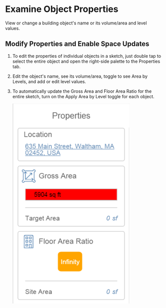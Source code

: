 # Examine Object Properties

View or change a building object's name or its volume/area and level values.

## Modify Properties and Enable Space Updates

1. To edit the properties of individual objects in a sketch, just double tap to select the entire object and open the right-side palette to the Properties tab.
2. Edit the object's name, see its volume/area, toggle to see Area by Levels, and add or edit level values.
3. To automatically update the Gross Area and Floor Area Ratio for the entire sketch, turn on the Apply Area by Level toggle for each object.

   ![](../.gitbook/assets/guid-2fdbb00a-5d7c-415f-a8b5-54c4fec558d0-low.png)

